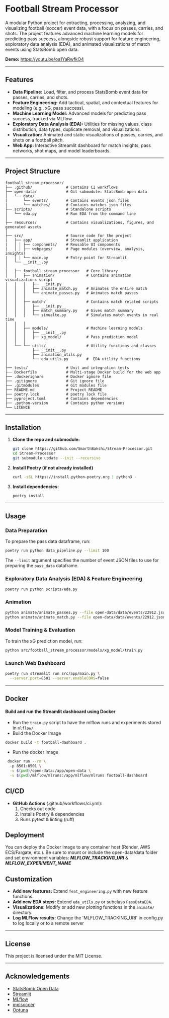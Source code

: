 # Football Stream Processor

A modular Python project for extracting, processing, analyzing, and visualizing football (soccer) event data, with a focus on passes, carries, and shots. The project features advanced machine learning models for predicting pass success, alongside robust support for feature engineering, exploratory data analysis (EDA), and animated visualizations of match events using StatsBomb open data.

**Demo:** <https://youtu.be/oa1YaRwfkO4>

---

## Features

- **Data Pipeline:** Load, filter, and process StatsBomb event data for passes, carries, and shots.  
- **Feature Engineering:** Add tactical, spatial, and contextual features for modeling (e.g., xG, pass success).  
- **Machine Learning Model:** Advanced models for predicting pass success, tracked via MLflow.  
- **Exploratory Data Analysis (EDA):** Utilities for missing values, class distribution, data types, duplicate removal, and visualizations.  
- **Visualization:** Animated and static visualizations of passes, carries, and shots on a football pitch.  
- **Web App:** Interactive Streamlit dashboard for match insights, pass networks, shot maps, and model leaderboards.  

---

## Project Structure

```
football_stream_processor/
├── .github/               # Contains CI workflows
├── open-data/             # Git submodule: StatsBomb open data
│   └── data/
|       └── events/        # Contains events json files    
|       └── matches/       # Contains matches json files    
├── scripts/               # Standalone scripts
│   └── eda.py             # Run EDA from the command line
│
├── resources/             # Contains visualizations, figures, and generated assets
│
├── src/                   # Source code for the project
|   ├── app/               # Streamlit application
|   │ │ ├── components/    # Reusable UI components
|   │ │ ├── webpages/      # Page modules (overview, analysis, insights)
|   │ │ └── main.py        # Entry-point for Streamlit
│   └── __init__.py
│   
|   ├── football_stream_processor   # Core library
│   │   ├── animation/              # Contains animation visualizations script
│   │   │   ├── __init.py__
│   │   │   ├── animate_match.py    # Animates the entire match
│   │   │   └── animate_passes.py   # Animates match passes
│   │   │
│   │   ├── match/                  # Contains match related scripts
│   │   │   ├── __init.py__
│   │   │   ├── match_summary.py    # Gives match summary
│   │   │   └── simualte.py         # Simulates match events in real time
│   │   │
│   │   ├── models/                 # Machine learning models
│   │   │   ├── __init__.py  
│   │   │   ├── xg_model/           # Pass prediction model
│   │   │
│   └── └── utils/                  # Utility functions and classes
│           ├── __init__.py
│           ├── animation_utils.py 
│           └── eda_utils.py        #  EDA utility functions
│
├── tests/                 # Unit and integration tests
├── Dockerfile             # Multi-stage Docker build for the web app
├── .dockerignore          # Docker ignore file
├── .gitignore             # Git ignore file
├── .gitmodules            # Git modules file
├── README.md              # Project README
├── poetry.lock            # poetry lock file
├── pyproject.toml         # Contains dependencies
├── .python-version        # Contains python versions
└── LICENCE
```

---

## Installation

1. **Clone the repo and submodule:**

   ```bash
   git clone https://github.com/SmarthBakshi/Stream-Processor.git
   cd Stream-Processor
   git submodule update --init --recursive
   ```

2. **Install Poetry (if not already installed)**

    ```sh
    curl -sSL https://install.python-poetry.org | python3 -
    ```

3. **Install dependencies:**

    ```sh
    poetry install 
    ```

---

## Usage

### Data Preparation

To prepare the pass data dataframe, run:

```bash
poetry run python data_pipeline.py --limit 100
```

The `--limit` argument specifies the number of event JSON files to use for preparing the `pass_data` dataframe.

### Exploratory Data Analysis (EDA) & Feature Engineering

```bash
poetry run python scripts/eda.py
```

### Animation

```bash
python animate/animate_passes.py --file open-data/data/events/22912.json --save
python animate/animate_match.py --file open-data/data/events/22912.json --save
```

### Model Training & Evaluation

To train the xG prediction model, run:

```bash
python src/football_stream_processor/models/xg_model/train.py
```

### Launch Web Dashboard

```bash
poetry run streamlit run src/app/main.py \
  --server.port=8501 --server.enableCORS=false
```

---

## Docker

#### Build and run the Streamlit dashboard using Docker

- Run the `train.py` script to have the mlflow runs and experiments stored in `mlflow/`
- Build the Docker Image

```bash
docker build -t football-dashboard .
```

- Run the docker Image

```bash
 docker run --rm \              
  -p 8501:8501 \
  -v $(pwd)/open-data:/app/open-data \
  -v $(pwd)/mlflow/mlruns:/app/mlflow/mlruns football-dashboard
```

## CI/CD

- **GitHub Actions** (.github/workflows/ci.yml):
    1. Checks out code
    2. Installs Poetry & dependencies
    3. Runs pytest & linting (ruff)

## Deployment

You can deploy the Docker image to any container host (Render, AWS ECS/Fargate, etc.).
Be sure to mount or include the open-data/data folder and set environment variables:
***MLFLOW_TRACKING_URI*** & ***MLFLOW_EXPERIMENT_NAME***

## Customization

- **Add new features:** Extend `feat_engineering.py` with new feature functions.
- **Add new EDA steps:** Extend `eda_utils.py` or subclass `PassDataEDA`.
- **Visualizations:** Modify or add new plotting functions in the `animate/` directory.
- **Log MLFlow results:** Change the 'MLFLOW_TRACKING_URI' in config.py to log locally or to a remote server

---

## License

This project is licensed under the MIT License.

---

## Acknowledgements

- [StatsBomb Open Data](https://github.com/statsbomb/open-data)
- [Streamlit](https://streamlit.io/)
- [MLflow](https://mlflow.org/)
- [mplsoccer](https://mplsoccer.readthedocs.io/en/latest/)
- [Optuna](https://optuna.org/)
